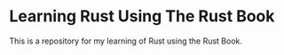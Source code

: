 # Learning Rust Using The Rust Book

This is a repository for my learning of Rust using the Rust Book.
